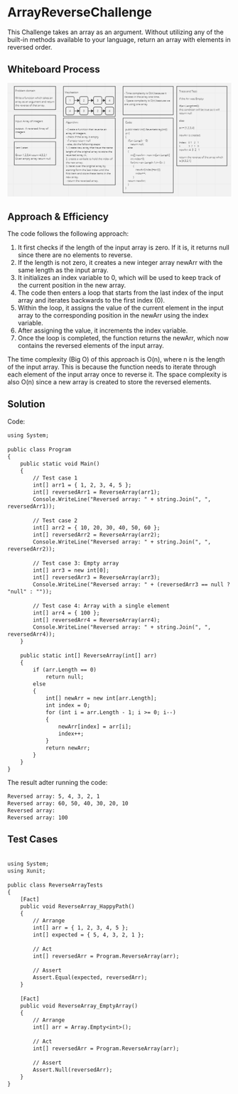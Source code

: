 # ArrayReverseChallenge

This Challenge takes an array as an argument. Without utilizing any of the built-in methods available to your language, return an array with elements in reversed order.

## Whiteboard Process 

![ArrayReverseChallenge](./ReverseArrayChallenge.PNG)

## Approach & Efficiency

The code follows the following approach:

1. It first checks if the length of the input array is zero. If it is, it returns null since there are no elements to reverse.
2. If the length is not zero, it creates a new integer array newArr with the same length as the input array.
3. It initializes an index variable to 0, which will be used to keep track of the current position in the new array.
4. The code then enters a loop that starts from the last index of the input array and iterates backwards to the first index (0).
5. Within the loop, it assigns the value of the current element in the input array to the corresponding position in the newArr using the index variable.
6. After assigning the value, it increments the index variable.
7. Once the loop is completed, the function returns the newArr, which now contains the reversed elements of the input array.

The time complexity (Big O) of this approach is O(n), where n is the length of the input array. This is because the function needs to iterate through each element of the input array once to reverse it. The space complexity is also O(n) since a new array is created to store the reversed elements.

## Solution

Code:

```shell
using System;

public class Program
{
    public static void Main()
    {
        // Test case 1
        int[] arr1 = { 1, 2, 3, 4, 5 };
        int[] reversedArr1 = ReverseArray(arr1);
        Console.WriteLine("Reversed array: " + string.Join(", ", reversedArr1));

        // Test case 2
        int[] arr2 = { 10, 20, 30, 40, 50, 60 };
        int[] reversedArr2 = ReverseArray(arr2);
        Console.WriteLine("Reversed array: " + string.Join(", ", reversedArr2));

        // Test case 3: Empty array
        int[] arr3 = new int[0];
        int[] reversedArr3 = ReverseArray(arr3);
        Console.WriteLine("Reversed array: " + (reversedArr3 == null ? "null" : ""));

        // Test case 4: Array with a single element
        int[] arr4 = { 100 };
        int[] reversedArr4 = ReverseArray(arr4);
        Console.WriteLine("Reversed array: " + string.Join(", ", reversedArr4));
    }

    public static int[] ReverseArray(int[] arr)
    {
        if (arr.Length == 0)
            return null;
        else
        {
            int[] newArr = new int[arr.Length];
            int index = 0;
            for (int i = arr.Length - 1; i >= 0; i--)
            {
                newArr[index] = arr[i];
                index++;
            }
            return newArr;
        }
    }
}
```

The result adter running the code:

```shell
Reversed array: 5, 4, 3, 2, 1
Reversed array: 60, 50, 40, 30, 20, 10
Reversed array:
Reversed array: 100
```

## Test Cases

```shell

using System;
using Xunit;

public class ReverseArrayTests
{
    [Fact]
    public void ReverseArray_HappyPath()
    {
        // Arrange
        int[] arr = { 1, 2, 3, 4, 5 };
        int[] expected = { 5, 4, 3, 2, 1 };

        // Act
        int[] reversedArr = Program.ReverseArray(arr);

        // Assert
        Assert.Equal(expected, reversedArr);
    }

    [Fact]
    public void ReverseArray_EmptyArray()
    {
        // Arrange
        int[] arr = Array.Empty<int>();

        // Act
        int[] reversedArr = Program.ReverseArray(arr);

        // Assert
        Assert.Null(reversedArr);
    }
}
```